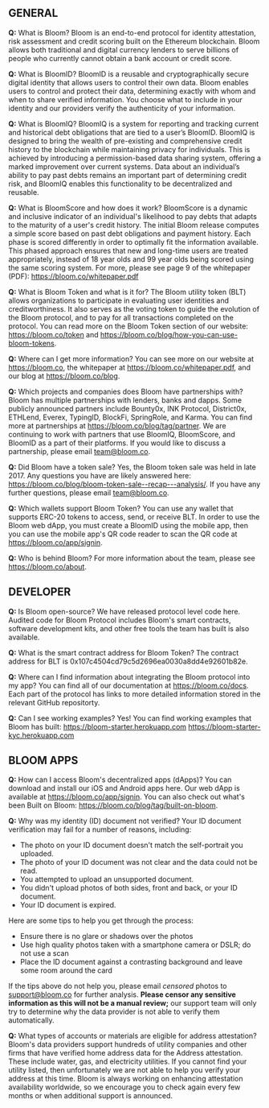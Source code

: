 ## GENERAL

**Q:** What is Bloom?
Bloom is an end-to-end protocol for identity attestation, risk assessment and credit scoring built on the Ethereum blockchain. Bloom allows both traditional and digital currency lenders to serve billions of people who currently cannot obtain a bank account or credit score.

**Q:** What is BloomID?
BloomID is a reusable and cryptographically secure digital identity that allows users to control their own data.  Bloom enables users to control and protect their data, determining exactly with whom and when to share verified information. You choose what to include in your identity and our providers verify the authenticity of your information.

**Q:** What is BloomIQ?
BloomIQ is a system for reporting and tracking current and historical debt obligations that are tied to a user’s BloomID. BloomIQ is designed to bring the wealth of pre-existing and comprehensive credit history to the blockchain while maintaining privacy for individuals. This is achieved by introducing a permission-based data sharing system, offering a marked improvement over current systems. Data about an individual’s ability to pay past debts remains an important part of determining credit risk, and BloomIQ enables this functionality to be decentralized and reusable.

**Q:** What is BloomScore and how does it work?
BloomScore is a dynamic and inclusive indicator of an individual's likelihood to pay debts that adapts to the maturity of a user's credit history. The initial Bloom release computes a simple score based on past debt obligations and payment history. Each phase is scored differently in order to optimally fit the information available. This phased approach ensures that new and long-time users are treated appropriately, instead of 18 year olds and 99 year olds being scored using the same scoring system. For more, please see page 9 of the whitepaper (PDF): https://bloom.co/whitepaper.pdf

**Q:** What is Bloom Token and what is it for?
The Bloom utility token (BLT) allows organizations to participate in evaluating user identities and creditworthiness. It also serves as the voting token to guide the evolution of the Bloom protocol, and to pay for all transactions completed on the protocol. You can read more on the Bloom Token section of our website: https://bloom.co/token and https://bloom.co/blog/how-you-can-use-bloom-tokens.

**Q:** Where can I get more information?
You can see more on our website at https://bloom.co, the whitepaper at https://bloom.co/whitepaper.pdf, and our blog at https://bloom.co/blog.

**Q:** Which projects and companies does Bloom have partnerships with?
Bloom has multiple partnerships with lenders, banks and dapps. Some publicly announced partners include Bounty0x, INK Protocol, District0x, ETHLend, Everex, TypingID, BlockFi, SpringRole, and Karma. You can find more at partnerships at https://bloom.co/blog/tag/partner. We are continuing to work with partners that use BloomIQ, BloomScore, and BloomID as a part of their platforms. If you would like to discuss a partnership, please email team@bloom.co.

**Q:** Did Bloom have a token sale?
Yes, the Bloom token sale was held in late 2017. Any questions you have are likely answered here: https://bloom.co/blog/bloom-token-sale--recap---analysis/. If you have any further questions, please email team@bloom.co.

**Q:** Which wallets support Bloom Token?
You can use any wallet that supports ERC-20 tokens to access, send, or receive BLT. In order to use the Bloom web dApp, you must create a BloomID using the mobile app, then you can use the mobile app's QR code reader to scan the QR code at https://bloom.co/app/signin.

**Q:** Who is behind Bloom?
For more information about the team, please see https://bloom.co/about.

## DEVELOPER

**Q:** Is Bloom open-source?
We have released protocol level code here. Audited code for Bloom Protocol includes Bloom's smart contracts, software development kits, and other free tools the team has built is also available.

**Q:** What is the smart contract address for Bloom Token?
The contract address for BLT is 0x107c4504cd79c5d2696ea0030a8dd4e92601b82e.

**Q:** Where can I find information about integrating the Bloom protocol into my app?
You can find all of our documentation at https://bloom.co/docs. Each part of the protocol has links to more detailed information stored in the relevant GitHub repositorty.

**Q:** Can I see working examples?
Yes! You can find working examples that Bloom has built:
https://bloom-starter.herokuapp.com
https://bloom-starter-kyc.herokuapp.com

## BLOOM APPS

**Q:** How can I access Bloom's decentralized apps (dApps)?
You can download and install our iOS and Android apps here. Our web dApp is available at https://bloom.co/app/signin. You can also check out what's been Built on Bloom: https://bloom.co/blog/tag/built-on-bloom.

**Q:** Why was my identity (ID) document not verified?
Your ID document verification may fail for a number of reasons, including:

- The photo on your ID document doesn't match the self-portrait you uploaded.
- The photo of your ID document was not clear and the data could not be read.
- You attempted to upload an unsupported document.
- You didn't upload photos of both sides, front and back, or your ID document.
- Your ID document is expired.

Here are some tips to help you get through the process:

- Ensure there is no glare or shadows over the photos
- Use high quality photos taken with a smartphone camera or DSLR; do not use a scan
- Place the ID document against a contrasting background and leave some room around the card

If the tips above do not help you, please email *censored* photos to support@bloom.co for further analysis. **Please censor any sensitive information as this will not be a manual review;** our support team will only try to determine why the data provider is not able to verify them automatically.

**Q:** What types of accounts or materials are eligible for address attestation?
Bloom's data providers support hundreds of utility companies and other firms that have verified home address data for the Address attestation. These include water, gas, and electricity utilities. If you cannot find your utility listed, then unfortunately we are not able to help you verify your address at this time. Bloom is always working on enhancing attestation availability worldwide, so we encourage you to check again every few months or when additional support is announced.
